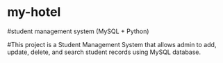 # my-hotel

#student management system (MySQL + Python)

#This project is a Student Management System that allows admin to add, update, delete, and search student records using MySQL database.
